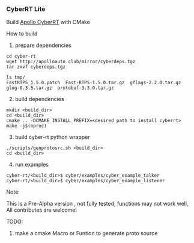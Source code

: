 ###  CyberRT Lite

Build [Apollo CyberRT](https://github.com/ApolloAuto/apollo.git ) with CMake

How to build

1. prepare dependencies

```
cd cyber-rt
wget http://apolloauto.club/mirror/cyberdeps.tgz
tar zxvf cyberdeps.tgz

ls tmp/
FastRTPS_1.5.0.patch  Fast-RTPS-1.5.0.tar.gz  gflags-2.2.0.tar.gz  glog-0.3.5.tar.gz  protobuf-3.3.0.tar.gz
```

2. build dependencies

```
mkdir <build_dir>
cd <build_dir>
cmake .. -DCMAKE_INSTALL_PREFIX=<desired path to install cyberrt>
make -j$(nproc)
```

3. build cyber-rt python wrapper

```
./scripts/genprotosrc.sh <build_dir>
cd <build_dir>
```

4. run examples

```
cyber-rt/<build_dir>$ cyber/examples/cyber_example_talker
cyber-rt/<build_dir>$ cyber/examples/cyber_example_listener
```

Note:

This is a Pre-Alpha version , not fully tested, functions may not work well, All contributes are welcome!


TODO:

1. make a cmake Macro or Funtion to generate proto source

